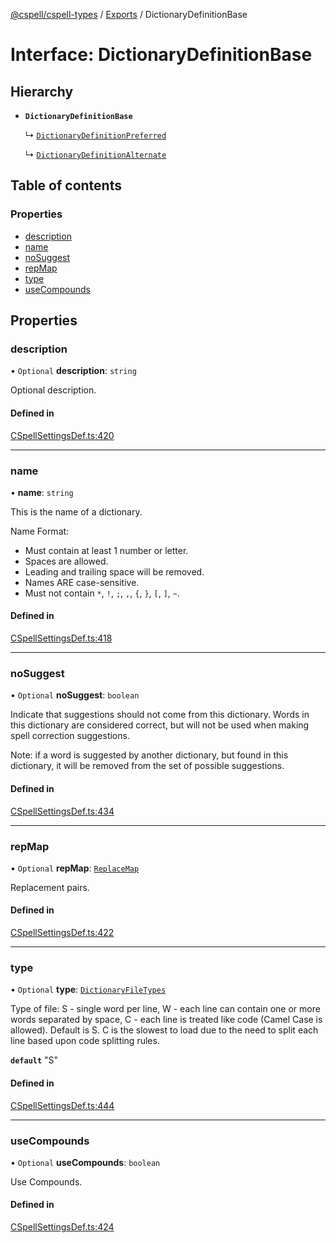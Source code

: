 [@cspell/cspell-types](../README.md) / [Exports](../modules.md) / DictionaryDefinitionBase

# Interface: DictionaryDefinitionBase

## Hierarchy

- **`DictionaryDefinitionBase`**

  ↳ [`DictionaryDefinitionPreferred`](DictionaryDefinitionPreferred.md)

  ↳ [`DictionaryDefinitionAlternate`](DictionaryDefinitionAlternate.md)

## Table of contents

### Properties

- [description](DictionaryDefinitionBase.md#description)
- [name](DictionaryDefinitionBase.md#name)
- [noSuggest](DictionaryDefinitionBase.md#nosuggest)
- [repMap](DictionaryDefinitionBase.md#repmap)
- [type](DictionaryDefinitionBase.md#type)
- [useCompounds](DictionaryDefinitionBase.md#usecompounds)

## Properties

### description

• `Optional` **description**: `string`

Optional description.

#### Defined in

[CSpellSettingsDef.ts:420](https://github.com/streetsidesoftware/cspell/blob/04d61378/packages/cspell-types/src/CSpellSettingsDef.ts#L420)

___

### name

• **name**: `string`

This is the name of a dictionary.

Name Format:
- Must contain at least 1 number or letter.
- Spaces are allowed.
- Leading and trailing space will be removed.
- Names ARE case-sensitive.
- Must not contain `*`, `!`, `;`, `,`, `{`, `}`, `[`, `]`, `~`.

#### Defined in

[CSpellSettingsDef.ts:418](https://github.com/streetsidesoftware/cspell/blob/04d61378/packages/cspell-types/src/CSpellSettingsDef.ts#L418)

___

### noSuggest

• `Optional` **noSuggest**: `boolean`

Indicate that suggestions should not come from this dictionary.
Words in this dictionary are considered correct, but will not be
used when making spell correction suggestions.

Note: if a word is suggested by another dictionary, but found in
this dictionary, it will be removed from the set of
possible suggestions.

#### Defined in

[CSpellSettingsDef.ts:434](https://github.com/streetsidesoftware/cspell/blob/04d61378/packages/cspell-types/src/CSpellSettingsDef.ts#L434)

___

### repMap

• `Optional` **repMap**: [`ReplaceMap`](../modules.md#replacemap)

Replacement pairs.

#### Defined in

[CSpellSettingsDef.ts:422](https://github.com/streetsidesoftware/cspell/blob/04d61378/packages/cspell-types/src/CSpellSettingsDef.ts#L422)

___

### type

• `Optional` **type**: [`DictionaryFileTypes`](../modules.md#dictionaryfiletypes)

Type of file:
S - single word per line,
W - each line can contain one or more words separated by space,
C - each line is treated like code (Camel Case is allowed).
Default is S.
C is the slowest to load due to the need to split each line based upon code splitting rules.

**`default`** "S"

#### Defined in

[CSpellSettingsDef.ts:444](https://github.com/streetsidesoftware/cspell/blob/04d61378/packages/cspell-types/src/CSpellSettingsDef.ts#L444)

___

### useCompounds

• `Optional` **useCompounds**: `boolean`

Use Compounds.

#### Defined in

[CSpellSettingsDef.ts:424](https://github.com/streetsidesoftware/cspell/blob/04d61378/packages/cspell-types/src/CSpellSettingsDef.ts#L424)
